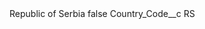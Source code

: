 <?xml version="1.0" encoding="UTF-8"?>
<CustomMetadata xmlns="http://soap.sforce.com/2006/04/metadata" xmlns:xsi="http://www.w3.org/2001/XMLSchema-instance" xmlns:xsd="http://www.w3.org/2001/XMLSchema">
    <label>Republic of Serbia</label>
    <protected>false</protected>
    <values>
        <field>Country_Code__c</field>
        <value xsi:type="xsd:string">RS</value>
    </values>
</CustomMetadata>
